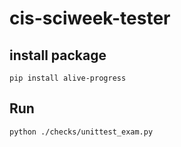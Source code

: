 # cis-sciweek-tester

## install package
```batch
pip install alive-progress
```

## Run
```
python ./checks/unittest_exam.py
```